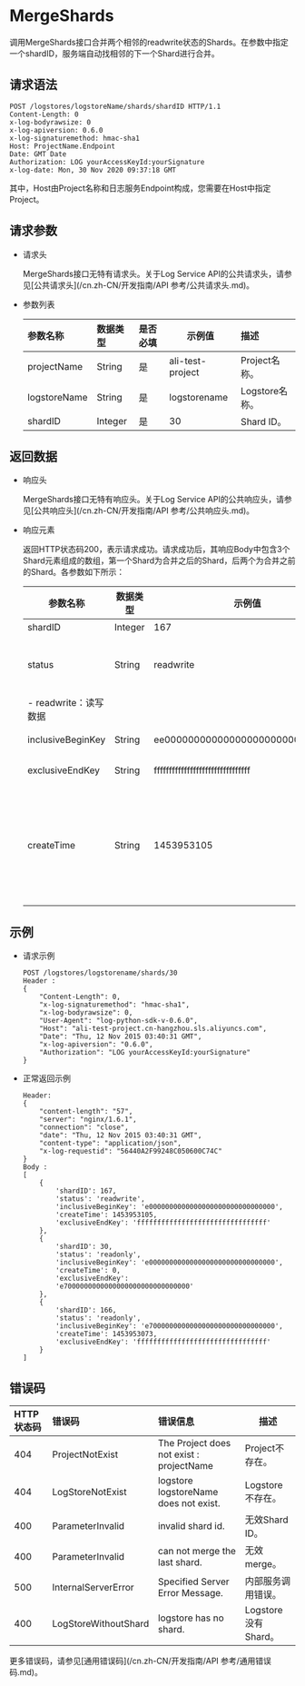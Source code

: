 # MergeShards

调用MergeShards接口合并两个相邻的readwrite状态的Shards。在参数中指定一个shardID，服务端自动找相邻的下一个Shard进行合并。

## 请求语法

```
POST /logstores/logstoreName/shards/shardID HTTP/1.1
Content-Length: 0
x-log-bodyrawsize: 0
x-log-apiversion: 0.6.0
x-log-signaturemethod: hmac-sha1
Host: ProjectName.Endpoint
Date: GMT Date
Authorization: LOG yourAccessKeyId:yourSignature
x-log-date: Mon, 30 Nov 2020 09:37:18 GMT
```

其中，Host由Project名称和日志服务Endpoint构成，您需要在Host中指定Project。

## 请求参数

-   请求头

    MergeShards接口无特有请求头。关于Log Service API的公共请求头，请参见[公共请求头](/cn.zh-CN/开发指南/API 参考/公共请求头.md)。

-   参数列表

    |参数名称|数据类型|是否必填|示例值|描述|
    |:---|:---|:---|---|:-|
    |projectName|String|是|ali-test-project|Project名称。|
    |logstoreName|String|是|logstorename|Logstore名称。|
    |shardID|Integer|是|30|Shard ID。|


## 返回数据

-   响应头

    MergeShards接口无特有响应头。关于Log Service API的公共响应头，请参见[公共响应头](/cn.zh-CN/开发指南/API 参考/公共响应头.md)。

-   响应元素

    返回HTTP状态码200，表示请求成功。请求成功后，其响应Body中包含3个Shard元素组成的数组，第一个Shard为合并之后的Shard，后两个为合并之前的Shard。各参数如下所示：

    |参数名称|数据类型|示例值|描述|
    |----|----|---|--|
    |shardID|Integer|167|Shard ID。|
    |status|String|readwrite|分区状态包括：    -   readonly：只读数据
    -   readwrite：读写数据 |
    |inclusiveBeginKey|String|ee000000000000000000000000000000|分区起始的Key值。|
    |exclusiveEndKey|String|ffffffffffffffffffffffffffffffff|分区结束的Key值。|
    |createTime|String|1453953105|分区的创建时间。Unix时间戳格式，表示从1970-1-1 00:00:00 UTC计算起的秒数。|


## 示例

-   请求示例

    ```
    POST /logstores/logstorename/shards/30
    Header :
    {
        "Content-Length": 0, 
        "x-log-signaturemethod": "hmac-sha1", 
        "x-log-bodyrawsize": 0, 
        "User-Agent": "log-python-sdk-v-0.6.0", 
        "Host": "ali-test-project.cn-hangzhou.sls.aliyuncs.com", 
        "Date": "Thu, 12 Nov 2015 03:40:31 GMT", 
        "x-log-apiversion": "0.6.0", 
        "Authorization": "LOG yourAccessKeyId:yourSignature"
    }
    ```

-   正常返回示例

    ```
    Header:
    {
        "content-length": "57", 
        "server": "nginx/1.6.1", 
        "connection": "close", 
        "date": "Thu, 12 Nov 2015 03:40:31 GMT", 
        "content-type": "application/json", 
        "x-log-requestid": "56440A2F99248C050600C74C"
    }
    Body :
    [
        {
            'shardID': 167, 
            'status': 'readwrite', 
            'inclusiveBeginKey': 'e0000000000000000000000000000000',
            'createTime': 1453953105,
            'exclusiveEndKey': 'ffffffffffffffffffffffffffffffff'
        }, 
        {
            'shardID': 30, 
            'status': 'readonly', 
            'inclusiveBeginKey': 'e0000000000000000000000000000000', 
            'createTime': 0, 
            'exclusiveEndKey': 
            'e7000000000000000000000000000000'
        },
        {
            'shardID': 166, 
            'status': 'readonly', 
            'inclusiveBeginKey': 'e7000000000000000000000000000000', 
            'createTime': 1453953073, 
            'exclusiveEndKey': 'ffffffffffffffffffffffffffffffff'
        }
    ]
    ```


## 错误码

|HTTP状态码|错误码|错误信息|描述|
|:------|:--|:---|--|
|404|ProjectNotExist|The Project does not exist : projectName|Project不存在。|
|404|LogStoreNotExist|logstore logstoreName does not exist.|Logstore不存在。|
|400|ParameterInvalid|invalid shard id.|无效Shard ID。|
|400|ParameterInvalid|can not merge the last shard.|无效merge。|
|500|InternalServerError|Specified Server Error Message.|内部服务调用错误。|
|400|LogStoreWithoutShard|logstore has no shard.|Logstore没有Shard。|

更多错误码，请参见[通用错误码](/cn.zh-CN/开发指南/API 参考/通用错误码.md)。

